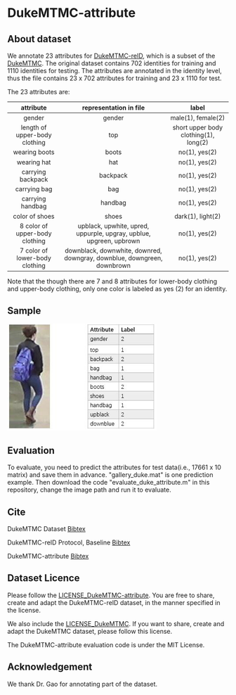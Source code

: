 # DukeMTMC-attribute

## About dataset

We annotate 23 attributes for [DukeMTMC-reID](https://github.com/layumi/DukeMTMC-reID_evaluation), 
which  is a subset of the [DukeMTMC](http://vision.cs.duke.edu/DukeMTMC/). 
The original dataset contains 702 identities for training and 1110 identities for testing. 
The attributes are annotated in the identity level, thus the file contains 23 x 702 attributes for training and 23 x 1110 for test.


The 23 attributes are: 

| attribute | representation in file | label |
| :----: | :----: | :----: |
| gender | gender | male(1), female(2) |
| length of upper-body clothing | top | short upper body clothing(1), long(2)    |
| wearing boots| boots| no(1), yes(2)    |
| wearing hat| hat | no(1), yes(2) |
| carrying backpack| backpack | no(1), yes(2) |
| carrying bag| bag | no(1), yes(2) |
| carrying handbag| handbag | no(1), yes(2) |
| color of shoes| shoes | dark(1), light(2) |
| 8 color of upper-body clothing| upblack, upwhite, upred, uppurple, upgray, upblue, upgreen, upbrown | no(1), yes(2) |
| 7 color of lower-body clothing| downblack, downwhite, downred, downgray, downblue, downgreen, downbrown | no(1), yes(2) |

Note that the though there are 7 and 8 attributes for lower-body clothing and upper-body clothing, only one color is labeled as yes (2) for an identity.
 
## Sample

![](sample_image.jpg)

## Evaluation
To evaluate, you need to predict the attributes for test data(i.e., 17661 x 10 matrix) and save them in advance. "gallery_duke.mat" is one prediction example. Then download the code "evaluate_duke_attribute.m" in this repository, change the image path and run it to evaluate.


## Cite

DukeMTMC Dataset [Bibtex](https://raw.githubusercontent.com/vana77/DukeMTMC-attribute/master/CITATION_DukeMTMC.txt)

DukeMTMC-reID Protocol, Baseline [Bibtex](https://raw.githubusercontent.com/vana77/DukeMTMC-attribute/master/CITATION_DukeMTMC-reID.txt)

DukeMTMC-attribute [Bibtex](https://raw.githubusercontent.com/vana77/DukeMTMC-attribute/master/CITATION_DukeMTMC-attribute.txt)

## Dataset Licence
Please follow the [LICENSE_DukeMTMC-attribute](https://github.com/vana77/DukeMTMC-attribute/blob/master/LICENSE_DukeMTMC-attribute.txt). You are free to share, create and adapt the DukeMTMC-reID dataset, in the manner specified in the license.

We also include the [LICENSE_DukeMTMC](https://github.com/vana77/DukeMTMC-attribute/blob/master/LICENSE_DukeMTMC.txt). If you want to share, create and adapt the DukeMTMC dataset, please follow this license.

The DukeMTMC-attribute evaluation code is under the MIT License.

## Acknowledgement

We thank Dr. Gao for annotating part of the dataset.
